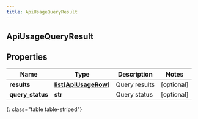 ```yaml
---
title: ApiUsageQueryResult
---
```

## ApiUsageQueryResult

## Properties

|Name | Type | Description | Notes|
|------------ | ------------- | ------------- | -------------|
| **results** | [**list[ApiUsageRow]**](ApiUsageRow.html) | Query results | [optional] |
| **query_status** | **str** | Query status | [optional] |
{: class="table table-striped"}


